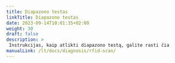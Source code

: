 ```yaml
---
title: Diapazono testas
linkTitle: Diapazono testas
date: 2023-09-14T10:01:35+02:00
weight: 30
draft: false
description: >
 Instrukcijas, kaip atlikti diapazono testą, galite rasti čia
manualLink: /lt/docs/diagnosis/rfid-scan/
---
```

